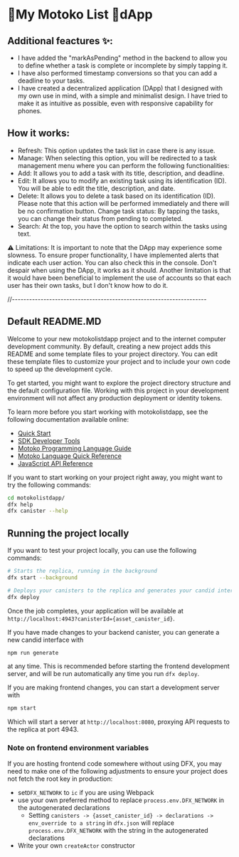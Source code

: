 # 📝My Motoko List 📲dApp


## Additional feactures ✨:

* I have added the "markAsPending" method in the backend to allow you to define whether a task is complete or incomplete by simply tapping it.
* I have also performed timestamp conversions so that you can add a deadline to your tasks.
* I have created a decentralized application (DApp) that I designed with my own use in mind, with a simple and minimalist design. I have tried to make it as intuitive as possible, even with responsive capability for phones.

## How it works:

* Refresh: This option updates the task list in case there is any issue.
* Manage: When selecting this option, you will be redirected to a task management menu where you can perform the following functionalities:
* Add: It allows you to add a task with its title, description, and deadline.
* Edit: It allows you to modify an existing task using its identification (ID). You will be able to edit the title, description, and date.
* Delete: It allows you to delete a task based on its identification (ID). Please note that this action will be performed immediately and there will be no confirmation button.
Change task status: By tapping the tasks, you can change their status from pending to completed.
* Search: At the top, you have the option to search within the tasks using text.

⚠️ Limitations: It is important to note that the DApp may experience some slowness. To ensure proper functionality, I have implemented alerts that indicate each user action. You can also check this in the console. Don't despair when using the DApp, it works as it should. Another limitation is that it would have been beneficial to implement the use of accounts so that each user has their own tasks, but I don't know how to do it.

//--------------------------------------------------------------------

## Default README.MD

Welcome to your new motokolistdapp project and to the internet computer development community. By default, creating a new project adds this README and some template files to your project directory. You can edit these template files to customize your project and to include your own code to speed up the development cycle.

To get started, you might want to explore the project directory structure and the default configuration file. Working with this project in your development environment will not affect any production deployment or identity tokens.

To learn more before you start working with motokolistdapp, see the following documentation available online:

- [Quick Start](https://internetcomputer.org/docs/current/developer-docs/quickstart/hello10mins)
- [SDK Developer Tools](https://internetcomputer.org/docs/current/developer-docs/build/install-upgrade-remove)
- [Motoko Programming Language Guide](https://internetcomputer.org/docs/current/developer-docs/build/cdks/motoko-dfinity/motoko/)
- [Motoko Language Quick Reference](https://internetcomputer.org/docs/current/references/motoko-ref/)
- [JavaScript API Reference](https://erxue-5aaaa-aaaab-qaagq-cai.raw.icp0.io)

If you want to start working on your project right away, you might want to try the following commands:

```bash
cd motokolistdapp/
dfx help
dfx canister --help
```

## Running the project locally

If you want to test your project locally, you can use the following commands:

```bash
# Starts the replica, running in the background
dfx start --background

# Deploys your canisters to the replica and generates your candid interface
dfx deploy
```

Once the job completes, your application will be available at `http://localhost:4943?canisterId={asset_canister_id}`.

If you have made changes to your backend canister, you can generate a new candid interface with

```bash
npm run generate
```

at any time. This is recommended before starting the frontend development server, and will be run automatically any time you run `dfx deploy`.

If you are making frontend changes, you can start a development server with

```bash
npm start
```

Which will start a server at `http://localhost:8080`, proxying API requests to the replica at port 4943.

### Note on frontend environment variables

If you are hosting frontend code somewhere without using DFX, you may need to make one of the following adjustments to ensure your project does not fetch the root key in production:

- set`DFX_NETWORK` to `ic` if you are using Webpack
- use your own preferred method to replace `process.env.DFX_NETWORK` in the autogenerated declarations
  - Setting `canisters -> {asset_canister_id} -> declarations -> env_override to a string` in `dfx.json` will replace `process.env.DFX_NETWORK` with the string in the autogenerated declarations
- Write your own `createActor` constructor
